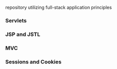 repository utilizing full-stack application principles

### Servlets
### JSP and JSTL
### MVC
### Sessions and Cookies

